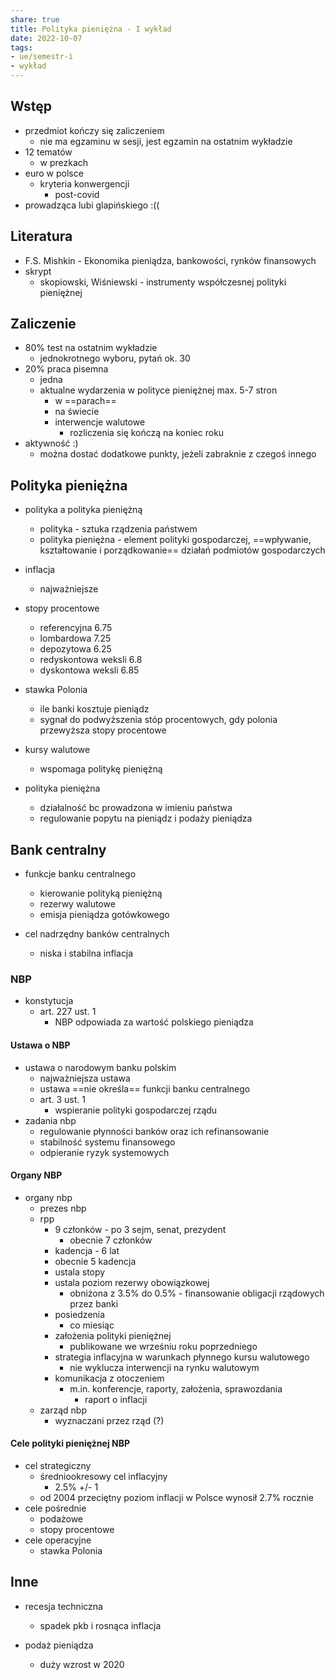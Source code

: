 ```yaml
---  
share: true  
title: Polityka pieniężna - I wykład  
date: 2022-10-07  
tags:  
- ue/semestr-i  
- wykład    
---  
```

  
## Wstęp  
- przedmiot kończy się zaliczeniem  
	- nie ma egzaminu w sesji, jest egzamin na ostatnim wykładzie  
- 12 tematów  
	- w prezkach  
- euro w polsce  
	- kryteria konwergencji  
		- post-covid  
- prowadząca lubi glapińskiego :((  
  
## Literatura  
- F.S. Mishkin - Ekonomika pieniądza, bankowości, rynków finansowych  
- skrypt  
	- skopiowski, Wiśniewski - instrumenty współczesnej polityki pieniężnej  
  
## Zaliczenie  
- 80% test na ostatnim wykładzie  
	- jednokrotnego wyboru, pytań ok. 30  
- 20% praca pisemna  
	- jedna  
	- aktualne wydarzenia w polityce pieniężnej max. 5-7 stron  
		- w ==parach==  
		- na świecie  
		- interwencje walutowe  
			- rozliczenia się kończą na koniec roku  
- aktywność :)  
	- można dostać dodatkowe punkty, jeżeli zabraknie z czegoś innego  
  
## Polityka pieniężna  
  
- polityka a polityka pieniężną  
	- polityka - sztuka rządzenia państwem  
	- polityka pieniężna - element polityki gospodarczej, ==wpływanie, kształtowanie i porządkowanie== działań podmiotów gospodarczych  
  
- inflacja  
	- najważniejsze  
- stopy procentowe  
	- referencyjna 6.75  
	- lombardowa 7.25  
	- depozytowa 6.25  
	- redyskontowa weksli 6.8  
	- dyskontowa weksli 6.85  
- stawka Polonia  
	- ile banki kosztuje pieniądz  
	- sygnał do podwyższenia stóp procentowych, gdy polonia przewyższa stopy procentowe  
- kursy walutowe  
	- wspomaga politykę pieniężną  
  
- polityka pieniężna  
	- działalność bc prowadzona w imieniu państwa  
	- regulowanie popytu na pieniądz i podaży pieniądza  
  
## Bank centralny  
  
- funkcje banku centralnego  
	- kierowanie polityką pieniężną  
	- rezerwy walutowe  
	- emisja pieniądza gotówkowego  
  
- cel nadrzędny banków centralnych  
	- niska i stabilna inflacja  
  
  
### NBP  
  
- konstytucja  
	- art. 227 ust. 1  
		- NBP odpowiada za wartość polskiego pieniądza  
  
#### Ustawa o NBP  
- ustawa o narodowym banku polskim  
	- najważniejsza ustawa  
	- ustawa ==nie określa== funkcji banku centralnego  
	- art. 3 ust. 1  
		- wspieranie polityki gospodarczej rządu  
- zadania nbp  
	- regulowanie płynności banków oraz ich refinansowanie  
	- stabilność systemu finansowego  
	- odpieranie ryzyk systemowych  
  
#### Organy NBP  
  
- organy nbp  
	- prezes nbp  
	- rpp  
		- 9 członków - po 3 sejm, senat, prezydent  
			- obecnie 7 członków  
		- kadencja - 6 lat  
		- obecnie 5 kadencja  
		- ustala stopy  
		- ustala poziom rezerwy obowiązkowej  
			- obniżona z 3.5% do 0.5% - finansowanie obligacji rządowych przez banki  
		- posiedzenia  
			- co miesiąc  
		- założenia polityki pieniężnej  
			- publikowane we wrześniu roku poprzedniego  
		- strategia inflacyjna w warunkach płynnego kursu walutowego  
			- nie wyklucza interwencji na rynku walutowym  
		- komunikacja z otoczeniem  
			- m.in. konferencje, raporty, założenia, sprawozdania  
				- raport o inflacji  
	- zarząd nbp  
		- wyznaczani przez rząd (?)  
  
#### Cele polityki pieniężnej NBP  
  
- cel strategiczny  
	- średniookresowy cel inflacyjny  
		- 2.5% +/- 1  
	- od 2004 przeciętny poziom inflacji w Polsce wynosił 2.7% rocznie  
- cele pośrednie  
	- podażowe  
	- stopy procentowe  
- cele operacyjne  
	- stawka Polonia  
  
## Inne  
  
- recesja techniczna  
	- spadek pkb i rosnąca inflacja  
  
- podaż pieniądza  
	- duży wzrost w 2020